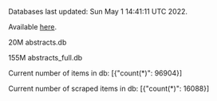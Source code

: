 Databases last updated: Sun May  1 14:41:11 UTC 2022. 

Available [here](https://github.com/cbeauhilton/ash-db/releases).


20M	abstracts.db

155M	abstracts_full.db

Current number of items in db:
[{"count(*)": 96904}]

Current number of scraped items in db:
[{"count(*)": 16088}]
